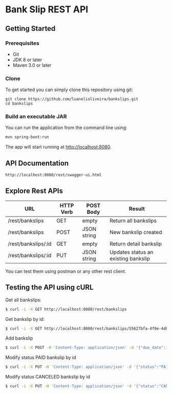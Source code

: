 Bank Slip REST API
===

## Getting Started

### Prerequisites
* Git
* JDK 8 or later
* Maven 3.0 or later

### Clone
To get started you can simply clone this repository using git:
```
git clone https://github.com/luanelioliveira/bankslips.git
cd bankslips
```

### Build an executable JAR

You can run the application from the command line using:

```bash
mvn spring-boot:run
```

The app will start running at <http://localhost:8080>.

## API Documentation

```bash
http://localhost:8080/rest/swagger-ui.html
```

## Explore Rest APIs

URL  | HTTP Verb | POST Body | Result 
------------- | ------------- | ------------- | -------------
/rest/bankslips  | GET  | empty  | Return all bankslips
/rest/bankslips  | POST   | JSON string  | New bankslip created
/rest/bankslips/:id  | GET   | empty  | Return detail bankslip
/rest/bankslips/:id  | PUT   | JSON string  | Updates status an existing bankslip

You can test them using postman or any other rest client.

## Testing the API using cURL
Get all bankslips:
```sh
$ curl -i -X GET http://localhost:8080/rest/bankslips 
```
Get bankslip by id:
```sh
$ curl -i -X GET http://localhost:8080/rest/bankslips/55627bfa-4f9e-4dbc-bf1c-bc0c30de5591
```
Add bankslip
```sh
$ curl -i -X POST -H 'Content-Type: application/json' -d '{"due_date": "2018-06-24", "total_in_cents" : 1000, "customer" : "Conta Azul", "status" : "PENDING"}' http://localhost:8080/rest/bankslips
```
Modify status PAID bankslip by id
```sh
$ curl -i -X PUT -H 'Content-Type: application/json' -d '{"status":"PAID"}' http://localhost:8080/rest/bankslips/55627bfa-4f9e-4dbc-bf1c-bc0c30de5591
```
Modify status CANCELED bankslip by id
```sh
$ curl -i -X PUT -H 'Content-Type: application/json' -d '{"status":"CANCELED"}' http://localhost:8080/rest/bankslips/55627bfa-4f9e-4dbc-bf1c-bc0c30de5591
```